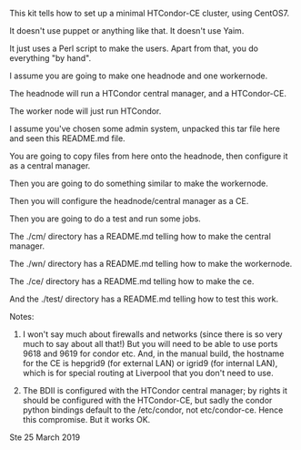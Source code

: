This kit tells how to set up a minimal HTCondor-CE cluster, using CentOS7.

It doesn't use puppet or anything like that. It doesn't use Yaim.

It just uses a Perl script to make the users. Apart from that, you do everything "by hand".

I assume you are going to make one headnode and one workernode.

The headnode will run a HTCondor central manager, and a HTCondor-CE.

The worker node will just run HTCondor.

I assume you've chosen some admin system, unpacked this tar file here and seen this README.md file.

You are going to copy files from here onto the headnode, then configure it as a central manager.

Then you are going to do something similar to make the workernode.  

Then you will configure the headnode/central manager as a CE.

Then you are going to do a test and run some jobs.

The ./cm/ directory has a README.md telling how to make the central manager.

The ./wn/ directory has a README.md telling how to make the workernode.

The ./ce/ directory has a README.md telling how to make the ce.

And the ./test/ directory has a README.md telling how to test this work.

Notes: 

1) I won't say much about firewalls and networks (since there 
is so very much to say about all that!) But you will need to be able 
to use ports 9618 and 9619 for condor etc. And, in the manual build, the
hostname for the CE is hepgrid9 (for external LAN) or igrid9 (for internal LAN), 
which is for special routing at Liverpool that you don't need to use.

2) The BDII is configured with the HTCondor central manager; by rights it
should be configured with the HTCondor-CE, but sadly the condor python bindings
default to the /etc/condor, not etc/condor-ce. Hence this compromise. But
it works OK.

Ste
25 March 2019

